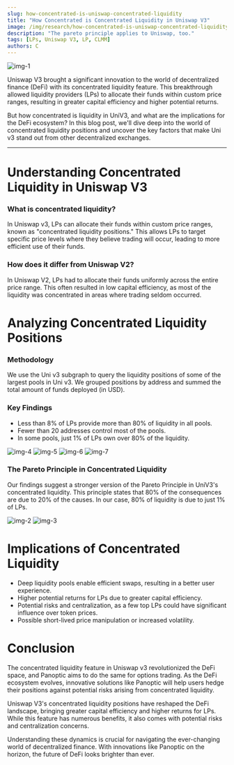 ```yaml
---
slug: how-concentrated-is-uniswap-concentrated-liquidity
title: "How Concentrated is Concentrated Liquidity in Uniswap V3"
image: /img/research/how-concentrated-is-uniswap-concentrated-liquidity.png
description: "The pareto principle applies to Uniswap, too."
tags: [LPs, Uniswap V3, LP, CLMM]
authors: C
---
```


![img-1](./im1.png)

Uniswap V3 brought a significant innovation to the world of decentralized finance (DeFi) with its concentrated liquidity feature. This breakthrough allowed liquidity providers (LPs) to allocate their funds within custom price ranges, resulting in greater capital efficiency and higher potential returns.

But how concentrated is liquidity in UniV3, and what are the implications for the DeFi ecosystem? In this blog post, we'll dive deep into the world of concentrated liquidity positions and uncover the key factors that make Uni v3 stand out from other decentralized exchanges.
<!--truncate-->

---

# Understanding Concentrated Liquidity in Uniswap V3

### What is concentrated liquidity?

In Uniswap v3, LPs can allocate their funds within custom price ranges, known as "concentrated liquidity positions." This allows LPs to target specific price levels where they believe trading will occur, leading to more efficient use of their funds.

### How does it differ from Uniswap V2?

In Uniswap V2, LPs had to allocate their funds uniformly across the entire price range. This often resulted in low capital efficiency, as most of the liquidity was concentrated in areas where trading seldom occurred.

# Analyzing Concentrated Liquidity Positions

### Methodology

We use the Uni v3 subgraph to query the liquidity positions of some of the largest pools in Uni v3. We grouped positions by address and summed the total amount of funds deployed (in USD).

### Key Findings
- Less than 8% of LPs provide more than 80% of liquidity in all pools.
- Fewer than 20 addresses control most of the pools.
- In some pools, just 1% of LPs own over 80% of the liquidity.

![img-4](./im4.png)
![img-5](./im5.png)
![img-6](./im6.png)
![img-7](./im7.png)

### The Pareto Principle in Concentrated Liquidity

Our findings suggest a stronger version of the Pareto Principle in UniV3's concentrated liquidity. This principle states that 80% of the consequences are due to 20% of the causes. In our case, 80% of liquidity is due to just 1% of LPs.

![img-2](./im2.png)
![img-3](./im3.png)

# Implications of Concentrated Liquidity
- Deep liquidity pools enable efficient swaps, resulting in a better user experience.
- Higher potential returns for LPs due to greater capital efficiency.
- Potential risks and centralization, as a few top LPs could have significant influence over token prices.
- Possible short-lived price manipulation or increased volatility.

# Conclusion
The concentrated liquidity feature in Uniswap v3 revolutionized the DeFi space, and Panoptic aims to do the same for options trading. As the DeFi ecosystem evolves, innovative solutions like Panoptic will help users hedge their positions against potential risks arising from concentrated liquidity.

Uniswap V3's concentrated liquidity positions have reshaped the DeFi landscape, bringing greater capital efficiency and higher returns for LPs. While this feature has numerous benefits, it also comes with potential risks and centralization concerns.

Understanding these dynamics is crucial for navigating the ever-changing world of decentralized finance. With innovations like Panoptic on the horizon, the future of DeFi looks brighter than ever.